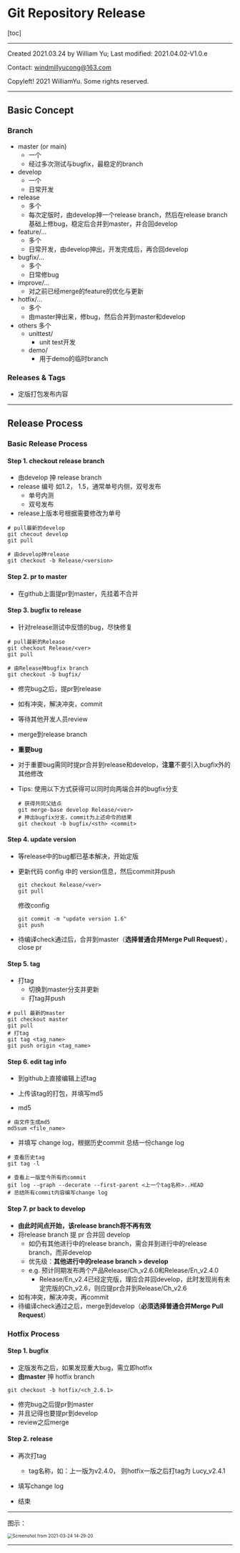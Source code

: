 # Git Repository Release



[toc]

---

Created 2021.03.24 by William Yu; Last modified: 2021.04.02-V1.0.e

Contact: [windmillyucong@163.com](mailto:windmillyucong@163.com)

Copyleft! 2021 WilliamYu. Some rights reserved.

---

## Basic Concept

### Branch

- master (or main)
  - 一个
  - 经过多次测试与bugfix，最稳定的branch
- develop
  - 一个
  - 日常开发
- release
  - 多个
  - 每次定版时，由develop抻一个release branch，然后在release branch基础上修bug，稳定后合并到master，并合回develop
- feature/... 
  - 多个
  - 日常开发，由develop抻出，开发完成后，再合回develop
- bugfix/... 
  - 多个
  - 日常修bug
- improve/...
  - 对之前已经merge的feature的优化与更新
- hotfix/...  
  - 多个
  - 由master抻出来，修bug，然后合并到master和develop
- others 多个
  - unittest/
    - unit test开发
  - demo/
    - 用于demo的临时branch

### Releases & Tags

- 定版打包发布内容



---



## Release Process

### Basic Release Process

#### Step 1. checkout release branch

- 由develop 抻 release branch
- release 编号 如1.2， 1.5，通常单号内侧，双号发布
  - 单号内测
  - 双号发布
- release上版本号根据需要修改为单号

```shell
# pull最新的develop
git checout develop
git pull

# 由develop抻release
git checkout -b Release/<version>
```

#### Step 2. pr to master

- 在github上面提pr到master，先挂着不合并


#### Step 3. bugfix to release

- 针对release测试中反馈的bug，尽快修复

```shell
# pull最新的Release
git checkout Release/<ver>
git pull

# 由Release抻bugfix branch
git checkout -b bugfix/
```

- 修完bug之后，提pr到release

- 如有冲突，解决冲突，commit

- 等待其他开发人员review

- merge到release branch

-  **重要bug**

  - 对于重要bug需同时提pr合并到release和develop，**注意**不要引入bugfix外的其他修改

  - Tips: 使用以下方式获得可以同时向两端合并的bugfix分支

    ```shell
    # 获得共同父结点
    git merge-base develop Release/<ver>
    # 抻出bugfix分支，commit为上述命令的结果
    git checkout -b bugfix/<sth> <commit>
    ```

#### Step 4. update version

- 等release中的bug都已基本解决，开始定版

- 更新代码 config 中的 version信息，然后commit并push

  ```shell
  git checkout Release/<ver>
  git pull
  ```

  修改config

  ```shell
  git commit -m "update version 1.6"
  git push
  ```

- 待编译check通过后，合并到master（**选择普通合并Merge Pull Request**），close pr

#### Step 5. tag

- 打tag
  - 切换到master分支并更新
  - 打tag并push

```shell
# pull 最新的master
git checkout master
git pull
# 打tag
git tag <tag_name>
git push origin <tag_name>
```

#### Step 6. edit tag info 

- 到github上直接编辑上述tag



- 上传该tag的打包，并填写md5
- md5 

```shell
# 由文件生成md5
md5sum <file_name>
```

- 并填写 change log，根据历史commit 总结一份change log

```shell
# 查看历史tag
git tag -l

# 查看上一版至今所有的commit
git log --graph --decorate --first-parent <上一个tag名称>..HEAD
# 总结所有commit内容编写change log
```

#### Step 7. pr back to develop

- **由此时间点开始，该release branch将不再有效**
- 将release branch 提 pr 合并回 develop
  - 如仍有其他进行中的release branch，需合并到进行中的release branch，而非develop
  - 优先级：**其他进行中的release branch > develop**
  - e.g. 预计同期发布两个产品Release/Ch_v2.6.0和Release/En_v2.4.0
    - Release/En_v2.4已经定完版，理应合并回develop，此时发现尚有未定完版的Ch_v2.6，则应提pr合并到Release/Ch_v2.6
- 如有冲突，解决冲突，再commit
- 待编译check通过之后，merge到develop（**必须选择普通合并Merge Pull Request**）



### Hotfix Process

#### Step 1. bugfix

- 定版发布之后，如果发现重大bug，需立即hotfix
- **由master** 抻 hotfix branch

```shell
git checkout -b hotfix/<ch_2.6.1>
```

- 修完bug之后提pr到master
- 并且记得也要提pr到develop
- review之后merge

#### Step 2. release

- 再次打tag
  - tag名称，如：上一版为v2.4.0， 则hotfix一版之后打tag为 Lucy_v2.4.1
  
- 填写change log
- 结束



















---

图示：

<img src="http://windmillyu.top/static/img/test.png" alt="Screenshot from 2021-03-24 14-29-20" style="zoom:70%;"/>

---


